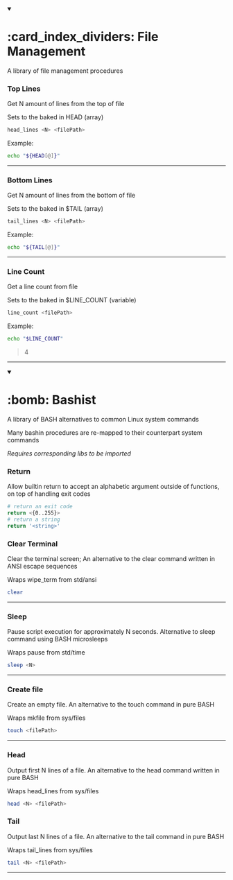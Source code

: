 <details open><summary><h1>:card_index_dividers: File Management</h1></summary>

A library of file management procedures

### Top Lines
Get N amount of lines from the top of file

Sets to the baked in HEAD (array)
```bash
head_lines <N> <filePath>
```

Example:
```bash
echo "${HEAD[@]}"
```

---

### Bottom Lines
Get N amount of lines from the bottom of file

Sets to the baked in $TAIL (array)
```bash
tail_lines <N> <filePath>
```

Example:
```bash
echo "${TAIL[@]}"
```

---

### Line Count
Get a line count from file

Sets to the baked in $LINE_COUNT (variable)
```bash
line_count <filePath>
```

Example:
```bash
echo "$LINE_COUNT"
```
> 4

---

</details>

<details open><summary><h1>:bomb: Bashist</h1></summary>

A library of BASH alternatives to common Linux system commands

Many bashin procedures are re-mapped to their counterpart system commands

*Requires corresponding libs to be imported*

### Return
Allow builtin return to accept an alphabetic argument outside of functions, on top of handling exit codes

```bash
# return an exit code
return <{0..255}>
# return a string
return '<string>'
```

### Clear Terminal
Clear the terminal screen; An alternative to the clear command written in ANSI escape sequences

Wraps wipe_term from std/ansi
```bash
clear
```

---

### Sleep
Pause script execution for approximately N seconds. Alternative to sleep command using BASH microsleeps

Wraps pause from std/time
```bash
sleep <N>
```

---

### Create file
Create an empty file. An alternative to the touch command in pure BASH

Wraps mkfile from sys/files
```bash
touch <filePath>
```

---

### Head
Output first N lines of a file. An alternative to the head command written in pure BASH

Wraps head_lines from sys/files
```bash
head <N> <filePath>
```

### Tail
Output last N lines of a file. An alternative to the tail command in pure BASH

Wraps tail_lines from sys/files
```bash
tail <N> <filePath>
```

---